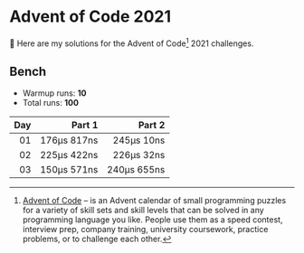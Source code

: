# Advent of Code 2021

:wave: Here are my solutions for the Advent of Code[^aoc] 2021 challenges.

## Bench

- Warmup runs: **10**
- Total runs: **100**

| Day |      Part 1 |      Part 2 |
| --: | ----------: | ----------: |
|  01 | 176µs 817ns |  245µs 10ns |
|  02 | 225µs 422ns |  226µs 32ns |
|  03 | 150µs 571ns | 240µs 655ns |

[^aoc]: [Advent of Code][aoc] – is an Advent calendar of small programming puzzles for a variety of skill sets and skill levels that can be solved in any programming language you like. People use them as a speed contest, interview prep, company training, university coursework, practice problems, or to challenge each other.

[aoc]: https://adventofcode.com
